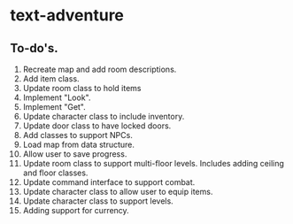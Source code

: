 # text-adventure

## To-do's.

1. Recreate map and add room descriptions.
1. Add item class.
1. Update room class to hold items
1. Implement "Look".
1. Implement "Get".
1. Update character class to include inventory.
1. Update door class to have locked doors.
1. Add classes to support NPCs.
1. Load map from data structure.
1. Allow user to save progress.
1. Update room class to support multi-floor levels. Includes adding ceiling and floor classes.
1. Update command interface to support combat. 
1. Update character class to allow user to equip items.
1. Update character class to support levels. 
1. Adding support for currency. 
